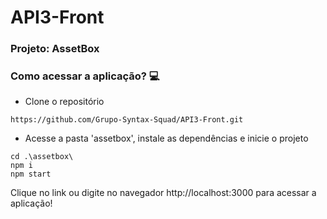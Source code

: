 # API3-Front

### Projeto: AssetBox

### Como acessar a aplicação? 💻
* Clone o repositório
~~~~
https://github.com/Grupo-Syntax-Squad/API3-Front.git
~~~~
* Acesse a pasta 'assetbox', instale as dependências e inicie o projeto
~~~~
cd .\assetbox\
npm i
npm start
~~~~
Clique no link ou digite no navegador http://localhost:3000 para acessar a aplicação!
